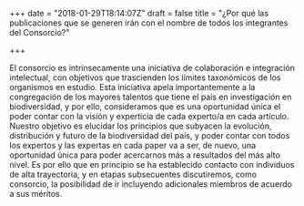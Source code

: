 +++
date = "2018-01-29T18:14:07Z"
draft = false
title = "¿Por qué las publicaciones que se generen irán con el nombre de todos los integrantes del Consorcio?"

+++

El consorcio es intrínsecamente una iniciativa de colaboración e integración intelectual, con objetivos que trascienden los límites taxonómicos de los organismos en estudio. Esta iniciativa apela importantemente a la congregación de los mayores talentos que tiene el país en investigación en biodiversidad, y por ello, consideramos que es una oportunidad única el poder contar con la visión y experticia de cada experto/a en cada artículo. Nuestro objetivo es elucidar los principios que subyacen la evolución, distribución y futuro de la biodiversidad del país, y poder contar con todos los expertos y las expertas en cada paper va a ser, de nuevo, una oportunidad única para poder acercarnos más a resultados del más alto nivel. Es por ello que en principio se ha establecido contacto con individuos de alta trayectoria, y en etapas subsecuentes discutiremos, como consorcio, la posibilidad de ir incluyendo adicionales miembros de acuerdo a sus méritos.
 